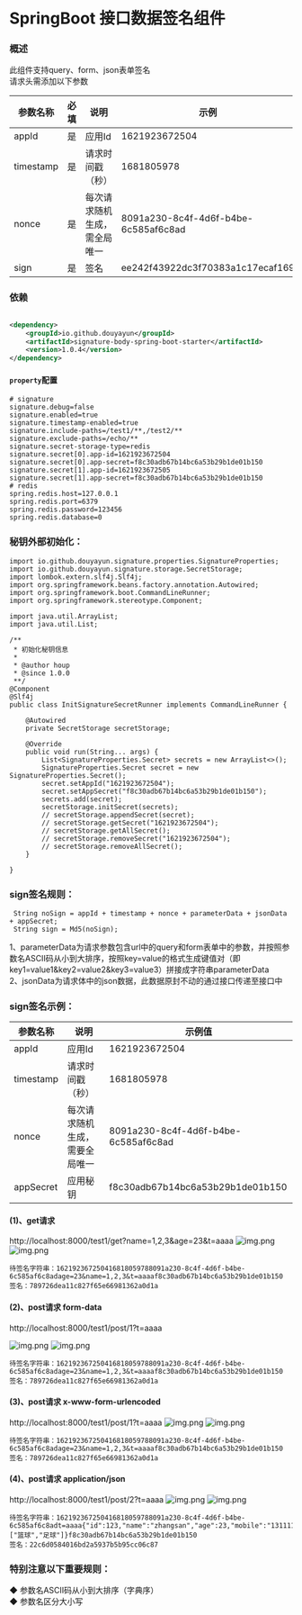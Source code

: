# SpringBoot 接口数据签名组件

### 概述

此组件支持query、form、json表单签名<br>
请求头需添加以下参数<br>

| 参数名称  | 必填 | 说明                          | 示例                                 |
| --------- | ---- | ----------------------------- | ------------------------------------ |
| appId     | 是   | 应用Id                        | 1621923672504                        |
| timestamp | 是   | 请求时间戳（秒）              | 1681805978                           |
| nonce     | 是   | 每次请求随机生成，需全局唯一 | 8091a230-8c4f-4d6f-b4be-6c585af6c8ad |
| sign      | 是   | 签名                          | ee242f43922dc3f70383a1c17ecaf169     |

### 依赖

```xml

<dependency>
    <groupId>io.github.douyayun</groupId>
    <artifactId>signature-body-spring-boot-starter</artifactId>
    <version>1.0.4</version>
</dependency>
```

#### `property`配置

```
# signature
signature.debug=false
signature.enabled=true
signature.timestamp-enabled=true
signature.include-paths=/test1/**,/test2/**
signature.exclude-paths=/echo/**
signature.secret-storage-type=redis
signature.secret[0].app-id=1621923672504
signature.secret[0].app-secret=f8c30adb67b14bc6a53b29b1de01b150
signature.secret[1].app-id=1621923672505
signature.secret[1].app-secret=f8c30adb67b14bc6a53b29b1de01b150
# redis
spring.redis.host=127.0.0.1
spring.redis.port=6379
spring.redis.password=123456
spring.redis.database=0
```

### 秘钥外部初始化：

```
import io.github.douyayun.signature.properties.SignatureProperties;
import io.github.douyayun.signature.storage.SecretStorage;
import lombok.extern.slf4j.Slf4j;
import org.springframework.beans.factory.annotation.Autowired;
import org.springframework.boot.CommandLineRunner;
import org.springframework.stereotype.Component;

import java.util.ArrayList;
import java.util.List;

/**
 * 初始化秘钥信息
 *
 * @author houp
 * @since 1.0.0
 **/
@Component
@Slf4j
public class InitSignatureSecretRunner implements CommandLineRunner {

    @Autowired
    private SecretStorage secretStorage;

    @Override
    public void run(String... args) {
        List<SignatureProperties.Secret> secrets = new ArrayList<>();
        SignatureProperties.Secret secret = new SignatureProperties.Secret();
        secret.setAppId("1621923672504");
        secret.setAppSecret("f8c30adb67b14bc6a53b29b1de01b150");
        secrets.add(secret);
        secretStorage.initSecret(secrets);
        // secretStorage.appendSecret(secret);
        // secretStorage.getSecret("1621923672504");
        // secretStorage.getAllSecret();
        // secretStorage.removeSecret("1621923672504");
        // secretStorage.removeAllSecret();
    }

}
```
### sign签名规则：

```
 String noSign = appId + timestamp + nonce + parameterData + jsonData + appSecret;
 String sign = Md5(noSign);
```
1、parameterData为请求参数包含url中的query和form表单中的参数，并按照参数名ASCII码从小到大排序，按照key=value的格式生成键值对（即key1=value1&key2=value2&key3=value3）拼接成字符串parameterData<br>
2、jsonData为请求体中的json数据，此数据原封不动的通过接口传递至接口中<br>

### sign签名示例：

| 参数名称  | 说明                           | 示例值                               |
| --------- | ------------------------------ | ------------------------------------ |
| appId     | 应用Id                         | 1621923672504                        |
| timestamp | 请求时间戳（秒）               | 1681805978                           |
| nonce     | 每次请求随机生成，需要全局唯一 | 8091a230-8c4f-4d6f-b4be-6c585af6c8ad |
| appSecret | 应用秘钥                       | f8c30adb67b14bc6a53b29b1de01b150     |

#### (1)、get请求

http://localhost:8000/test1/get?name=1,2,3&age=23&t=aaaa
![img.png](docs/img/get_1.png)
![img.png](docs/img/get_2.png)

```
待签名字符串：162192367250416818059788091a230-8c4f-4d6f-b4be-6c585af6c8adage=23&name=1,2,3&t=aaaaf8c30adb67b14bc6a53b29b1de01b150
签名：789726dea11c827f65e66981362a0d1a
```

#### (2)、post请求 form-data

http://localhost:8000/test1/post/1?t=aaaa

![img.png](docs/img/post_form-data_1.png)
![img.png](docs/img/post_form-data_2.png)

```
待签名字符串：162192367250416818059788091a230-8c4f-4d6f-b4be-6c585af6c8adage=23&name=1,2,3&t=aaaaf8c30adb67b14bc6a53b29b1de01b150
签名：789726dea11c827f65e66981362a0d1a
```

#### (3)、post请求 x-www-form-urlencoded

http://localhost:8000/test1/post/1?t=aaaa
![img.png](docs/img/post_x-www-form-urlencoded_1.png)
![img.png](docs/img/post_x-www-form-urlencoded_2.png)

```
待签名字符串：162192367250416818059788091a230-8c4f-4d6f-b4be-6c585af6c8adage=23&name=1,2,3&t=aaaaf8c30adb67b14bc6a53b29b1de01b150
签名：789726dea11c827f65e66981362a0d1a
```

#### (4)、post请求 application/json

http://localhost:8000/test1/post/2?t=aaaa
![img.png](docs/img/post_json_1.png)
![img.png](docs/img/post_json_2.png)

```
待签名字符串：162192367250416818059788091a230-8c4f-4d6f-b4be-6c585af6c8adt=aaaa{"id":123,"name":"zhangsan","age":23,"mobile":"13111111111","hobby":["篮球","足球"]}f8c30adb67b14bc6a53b29b1de01b150
签名：22c6d0584016bd2a5937b5b95cc06c87
```

### 特别注意以下重要规则：

◆ 参数名ASCII码从小到大排序（字典序）<br>
◆ 参数名区分大小写<br>